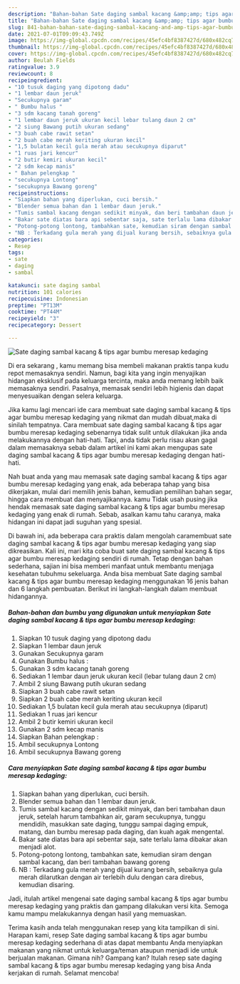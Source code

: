 ```yaml
---
description: "Bahan-bahan Sate daging sambal kacang &amp;amp; tips agar bumbu meresap kedaging yang lezat Untuk Jualan"
title: "Bahan-bahan Sate daging sambal kacang &amp;amp; tips agar bumbu meresap kedaging yang lezat Untuk Jualan"
slug: 841-bahan-bahan-sate-daging-sambal-kacang-and-amp-tips-agar-bumbu-meresap-kedaging-yang-lezat-untuk-jualan
date: 2021-07-01T09:09:43.749Z
image: https://img-global.cpcdn.com/recipes/45efc4bf8387427d/680x482cq70/sate-daging-sambal-kacang-tips-agar-bumbu-meresap-kedaging-foto-resep-utama.jpg
thumbnail: https://img-global.cpcdn.com/recipes/45efc4bf8387427d/680x482cq70/sate-daging-sambal-kacang-tips-agar-bumbu-meresap-kedaging-foto-resep-utama.jpg
cover: https://img-global.cpcdn.com/recipes/45efc4bf8387427d/680x482cq70/sate-daging-sambal-kacang-tips-agar-bumbu-meresap-kedaging-foto-resep-utama.jpg
author: Beulah Fields
ratingvalue: 3.9
reviewcount: 8
recipeingredient:
- "10 tusuk daging yang dipotong dadu"
- "1 lembar daun jeruk"
- "Secukupnya garam"
- " Bumbu halus "
- "3 sdm kacang tanah goreng"
- "1 lembar daun jeruk ukuran kecil lebar tulang daun 2 cm"
- "2 siung Bawang putih ukuran sedang"
- "3 buah cabe rawit setan"
- "2 buah cabe merah keriting ukuran kecil"
- "1,5 bulatan kecil gula merah atau secukupnya diparut"
- "1 ruas jari kencur"
- "2 butir kemiri ukuran kecil"
- "2 sdm kecap manis"
- " Bahan pelengkap "
- "secukupnya Lontong"
- "secukupnya Bawang goreng"
recipeinstructions:
- "Siapkan bahan yang diperlukan, cuci bersih."
- "Blender semua bahan dan 1 lembar daun jeruk."
- "Tumis sambal kacang dengan sedikit minyak, dan beri tambahan daun jeruk, setelah harum tambahkan air, garam secukupnya, tunggu mendidih, masukkan sate daging, tunggu sampai daging empuk, matang, dan bumbu meresap pada daging, dan kuah agak mengental."
- "Bakar sate diatas bara api sebentar saja, sate terlalu lama dibakar akan menjadi alot."
- "Potong-potong lontong, tambahkan sate, kemudian siram dengan sambal kacang, dan beri tambahan bawang goreng"
- "NB : Terkadang gula merah yang dijual kurang bersih, sebaiknya gula merah dilarutkan dengan air terlebih dulu dengan cara direbus, kemudian disaring."
categories:
- Resep
tags:
- sate
- daging
- sambal

katakunci: sate daging sambal 
nutrition: 101 calories
recipecuisine: Indonesian
preptime: "PT13M"
cooktime: "PT44M"
recipeyield: "3"
recipecategory: Dessert

---
```



![Sate daging sambal kacang &amp; tips agar bumbu meresap kedaging](https://img-global.cpcdn.com/recipes/45efc4bf8387427d/680x482cq70/sate-daging-sambal-kacang-tips-agar-bumbu-meresap-kedaging-foto-resep-utama.jpg)

Di era  sekarang , kamu memang bisa membeli makanan praktis tanpa kudu repot memasaknya sendiri. Namun, bagi kita yang ingin menyajikan hidangan eksklusif pada keluarga tercinta, maka anda memang lebih baik memasaknya sendiri. Pasalnya, memasak sendiri lebih higienis dan dapat menyesuaikan dengan selera keluarga.

Jika kamu lagi mencari ide cara membuat sate daging sambal kacang &amp; tips agar bumbu meresap kedaging yang nikmat dan mudah dibuat,maka di sinilah tempatnya. Cara membuat sate daging sambal kacang &amp; tips agar bumbu meresap kedaging  sebenarnya tidak sulit untuk dilakukan jika anda melakukannya dengan hati-hati. Tapi, anda tidak perlu risau akan gagal dalam memasaknya 
sebab dalam artikel ini kami akan mengupas sate daging sambal kacang &amp; tips agar bumbu meresap kedaging dengan hati-hati.  



Nah buat anda yang mau memasak sate daging sambal kacang &amp; tips agar bumbu meresap kedaging yang enak, ada beberapa tahap yang bisa dikerjakan, mulai dari memilih jenis bahan, kemudian pemilihan bahan segar, hingga cara membuat dan menyajikannya. kamu Tidak usah pusing jika hendak memasak sate daging sambal kacang &amp; tips agar bumbu meresap kedaging yang enak di rumah. Sebab, asalkan kamu  tahu caranya, maka hidangan ini dapat jadi suguhan yang spesial.

Di bawah ini, ada beberapa cara praktis  dalam mengolah caramembuat sate daging sambal kacang &amp; tips agar bumbu meresap kedaging yang siap dikreasikan. Kali ini, mari kita coba buat sate daging sambal kacang &amp; tips agar bumbu meresap kedaging sendiri di rumah. Tetap dengan bahan sederhana, sajian ini bisa memberi manfaat untuk membantu menjaga kesehatan tubuhmu sekeluarga. Anda bisa membuat Sate daging sambal kacang &amp; tips agar bumbu meresap kedaging menggunakan 16 jenis bahan dan 6 langkah pembuatan. Berikut ini langkah-langkah dalam membuat hidangannya.

<!--inarticleads1-->

##### Bahan-bahan dan bumbu yang digunakan untuk menyiapkan Sate daging sambal kacang &amp; tips agar bumbu meresap kedaging:

1. Siapkan 10 tusuk daging yang dipotong dadu
1. Siapkan 1 lembar daun jeruk
1. Gunakan Secukupnya garam
1. Gunakan  Bumbu halus :
1. Gunakan 3 sdm kacang tanah goreng
1. Sediakan 1 lembar daun jeruk ukuran kecil (lebar tulang daun 2 cm)
1. Ambil 2 siung Bawang putih ukuran sedang
1. Siapkan 3 buah cabe rawit setan
1. Siapkan 2 buah cabe merah keriting ukuran kecil
1. Sediakan 1,5 bulatan kecil gula merah atau secukupnya (diparut)
1. Sediakan 1 ruas jari kencur
1. Ambil 2 butir kemiri ukuran kecil
1. Gunakan 2 sdm kecap manis
1. Siapkan  Bahan pelengkap :
1. Ambil secukupnya Lontong
1. Ambil secukupnya Bawang goreng




<!--inarticleads2-->

##### Cara menyiapkan Sate daging sambal kacang &amp; tips agar bumbu meresap kedaging:

1. Siapkan bahan yang diperlukan, cuci bersih.
1. Blender semua bahan dan 1 lembar daun jeruk.
1. Tumis sambal kacang dengan sedikit minyak, dan beri tambahan daun jeruk, setelah harum tambahkan air, garam secukupnya, tunggu mendidih, masukkan sate daging, tunggu sampai daging empuk, matang, dan bumbu meresap pada daging, dan kuah agak mengental.
1. Bakar sate diatas bara api sebentar saja, sate terlalu lama dibakar akan menjadi alot.
1. Potong-potong lontong, tambahkan sate, kemudian siram dengan sambal kacang, dan beri tambahan bawang goreng
1. NB : Terkadang gula merah yang dijual kurang bersih, sebaiknya gula merah dilarutkan dengan air terlebih dulu dengan cara direbus, kemudian disaring.




Jadi, itulah artikel mengenai  sate daging sambal kacang &amp; tips agar bumbu meresap kedaging  yang praktis dan gampang dilakukan versi kita. Semoga kamu mampu melakukannya dengan hasil yang memuaskan. 

Terima kasih anda telah menggunakan resep yang kita tampilkan di sini. Harapan kami, resep  Sate daging sambal kacang &amp; tips agar bumbu meresap kedaging sederhana di atas dapat membantu Anda menyiapkan makanan yang nikmat untuk keluarga/teman ataupun menjadi ide untuk berjualan makanan. Gimana nih? Gampang kan? Itulah resep sate daging sambal kacang &amp; tips agar bumbu meresap kedaging yang bisa Anda kerjakan di rumah. Selamat mencoba!

